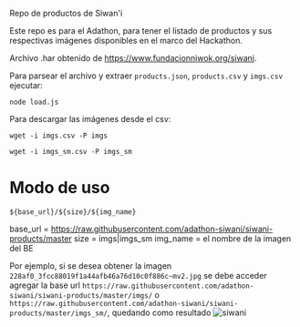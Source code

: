 Repo de productos de Siwan'i

Este repo es para el Adathon, para tener el listado de productos y sus respectivas imágenes disponibles en el marco del Hackathon.

Archivo .har obtenido de https://www.fundacionniwok.org/siwani.

Para parsear el archivo y extraer `products.json`, `products.csv` y `imgs.csv` ejecutar:

```
node load.js
```

Para descargar las imágenes desde el csv:

```
wget -i imgs.csv -P imgs
```

```
wget -i imgs_sm.csv -P imgs_sm
```

# Modo de uso

`${base_url}/${size}/${img_name}`

base_url = https://raw.githubusercontent.com/adathon-siwani/siwani-products/master
size = imgs|imgs_sm
img_name = el nombre de la imagen del BE

Por ejemplo, si se desea obtener la imagen `228af0_3fcc88019f1a44afb46a76d10c0f886c~mv2.jpg`
se debe acceder agregar la base url `https://raw.githubusercontent.com/adathon-siwani/siwani-products/master/imgs/` o `https://raw.githubusercontent.com/adathon-siwani/siwani-products/master/imgs_sm/`, quedando como resultado
![siwani](https://raw.githubusercontent.com/adathon-siwani/siwani-products/master/imgs_sm/228af0_3fcc88019f1a44afb46a76d10c0f886c~mv2.jpg)
